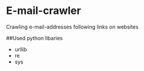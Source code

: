 # E-mail-crawler
Crawling e-mail-addresses following links on websites

##Used python libaries
* urllib
* re
* sys

